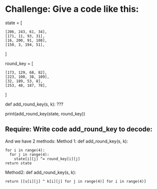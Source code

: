 # Challenge: Give a code like this:
state = [

    [206, 243, 61, 34],
    [171, 11, 93, 31],
    [16, 200, 91, 108],
    [150, 3, 194, 51],
]

round_key = [

    [173, 129, 68, 82],
    [223, 100, 38, 109],
    [32, 189, 53, 8],
    [253, 48, 187, 78],
]


def add_round_key(s, k):
    ???

print(add_round_key(state, round_key))

## Require: Write code add_round_key to decode:
And we have 2 methods:
Method 1:
def add_round_key(s, k):

    for i in range(4):
      for j in range(4):
        state[i][j] ^= round_key[i][j]
    return state



Method2:
def add_round_key(s, k):

    return [[s[i][j] ^ k[i][j] for j in range(4)] for i in range(4)]



